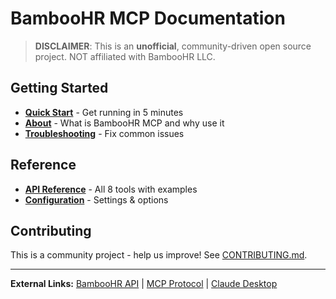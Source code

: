 # BambooHR MCP Documentation

> **DISCLAIMER**: This is an **unofficial**, community-driven open source project. NOT affiliated with BambooHR LLC.

## Getting Started

- **[Quick Start](tutorials/quickstart.md)** - Get running in 5 minutes
- **[About](explanation/about.md)** - What is BambooHR MCP and why use it
- **[Troubleshooting](how-to-guides/troubleshooting.md)** - Fix common issues

## Reference

- **[API Reference](reference/api.md)** - All 8 tools with examples
- **[Configuration](reference/configuration.md)** - Settings & options

## Contributing

This is a community project - help us improve! See [CONTRIBUTING.md](how-to-guides/CONTRIBUTING.md).

---

**External Links:** [BambooHR API](https://documentation.bamboohr.com/) | [MCP Protocol](https://modelcontextprotocol.io/) | [Claude Desktop](https://claude.ai/download)